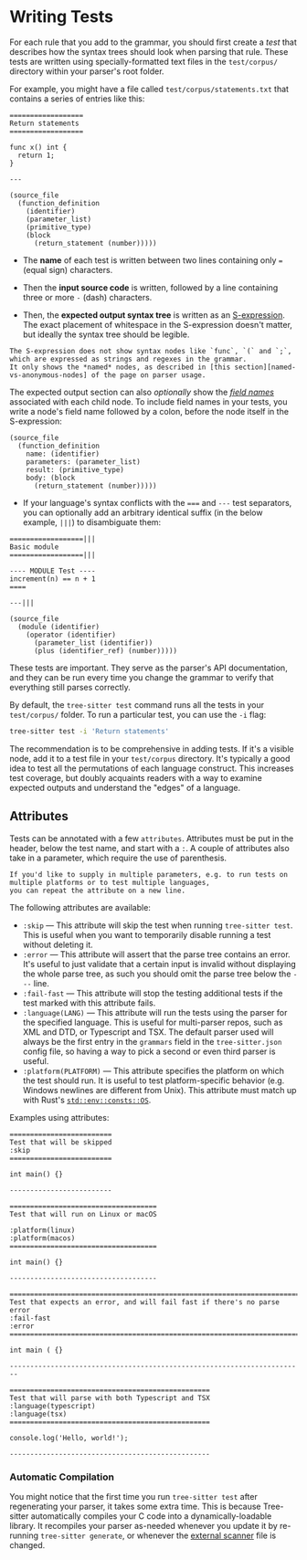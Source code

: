 # Writing Tests

For each rule that you add to the grammar, you should first create a *test* that describes how the syntax trees should look
when parsing that rule. These tests are written using specially-formatted text files in the `test/corpus/` directory within
your parser's root folder.

For example, you might have a file called `test/corpus/statements.txt` that contains a series of entries like this:

```text
==================
Return statements
==================

func x() int {
  return 1;
}

---

(source_file
  (function_definition
    (identifier)
    (parameter_list)
    (primitive_type)
    (block
      (return_statement (number)))))
```

* The **name** of each test is written between two lines containing only `=` (equal sign) characters.

* Then the **input source code** is written, followed by a line containing three or more `-` (dash) characters.

* Then, the **expected output syntax tree** is written as an [S-expression][s-exp]. The exact placement of whitespace in
the S-expression doesn't matter, but ideally the syntax tree should be legible.

```admonish tip
The S-expression does not show syntax nodes like `func`, `(` and `;`, which are expressed as strings and regexes in the grammar.
It only shows the *named* nodes, as described in [this section][named-vs-anonymous-nodes] of the page on parser usage.
```

  The expected output section can also *optionally* show the [*field names*][node-field-names] associated with each child
  node. To include field names in your tests, you write a node's field name followed by a colon, before the node itself in
  the S-expression:

```query
(source_file
  (function_definition
    name: (identifier)
    parameters: (parameter_list)
    result: (primitive_type)
    body: (block
      (return_statement (number)))))
```

* If your language's syntax conflicts with the `===` and `---` test separators, you can optionally add an arbitrary identical
suffix (in the below example, `|||`) to disambiguate them:

```text
==================|||
Basic module
==================|||

---- MODULE Test ----
increment(n) == n + 1
====

---|||

(source_file
  (module (identifier)
    (operator (identifier)
      (parameter_list (identifier))
      (plus (identifier_ref) (number)))))
```

These tests are important. They serve as the parser's API documentation, and they can be run every time you change the grammar
to verify that everything still parses correctly.

By default, the `tree-sitter test` command runs all the tests in your `test/corpus/` folder. To run a particular test, you
can use the `-i` flag:

```sh
tree-sitter test -i 'Return statements'
```

The recommendation is to be comprehensive in adding tests. If it's a visible node, add it to a test file in your `test/corpus`
directory. It's typically a good idea to test all the permutations of each language construct. This increases test coverage,
but doubly acquaints readers with a way to examine expected outputs and understand the "edges" of a language.

## Attributes

Tests can be annotated with a few `attributes`. Attributes must be put in the header, below the test name, and start with
a `:`. A couple of attributes also take in a parameter, which require the use of parenthesis.

```admonish tip
If you'd like to supply in multiple parameters, e.g. to run tests on multiple platforms or to test multiple languages,
you can repeat the attribute on a new line.
```

The following attributes are available:

* `:skip` — This attribute will skip the test when running `tree-sitter test`.
  This is useful when you want to temporarily disable running a test without deleting it.
* `:error` — This attribute will assert that the parse tree contains an error. It's useful to just validate that a certain
input is invalid without displaying the whole parse tree, as such you should omit the parse tree below the `---` line.
* `:fail-fast` — This attribute will stop the testing additional tests if the test marked with this attribute fails.
* `:language(LANG)` — This attribute will run the tests using the parser for the specified language. This is useful for
multi-parser repos, such as XML and DTD, or Typescript and TSX. The default parser used will always be the first entry in
the `grammars` field in the `tree-sitter.json` config file, so having a way to pick a second or even third parser is useful.
* `:platform(PLATFORM)` — This attribute specifies the platform on which the test should run. It is useful to test platform-specific
behavior (e.g. Windows newlines are different from Unix). This attribute must match up with Rust's [`std::env::consts::OS`][constants].

Examples using attributes:

```text
=========================
Test that will be skipped
:skip
=========================

int main() {}

-------------------------

====================================
Test that will run on Linux or macOS

:platform(linux)
:platform(macos)
====================================

int main() {}

------------------------------------

========================================================================
Test that expects an error, and will fail fast if there's no parse error
:fail-fast
:error
========================================================================

int main ( {}

------------------------------------------------------------------------

=================================================
Test that will parse with both Typescript and TSX
:language(typescript)
:language(tsx)
=================================================

console.log('Hello, world!');

-------------------------------------------------
```

### Automatic Compilation

You might notice that the first time you run `tree-sitter test` after regenerating your parser, it takes some extra time.
This is because Tree-sitter automatically compiles your C code into a dynamically-loadable library. It recompiles your parser
as-needed whenever you update it by re-running `tree-sitter generate`, or whenever the [external scanner][external-scanners]
file is changed.

[constants]: https://doc.rust-lang.org/std/env/consts/constant.OS.html
[external-scanners]: ./4-external-scanners.md
[node-field-names]: ../using-parsers/2-basic-parsing.md#node-field-names
[s-exp]: https://en.wikipedia.org/wiki/S-expression
[named-vs-anonymous-nodes]: ../using-parsers/2-basic-parsing.md#named-vs-anonymous-nodes
